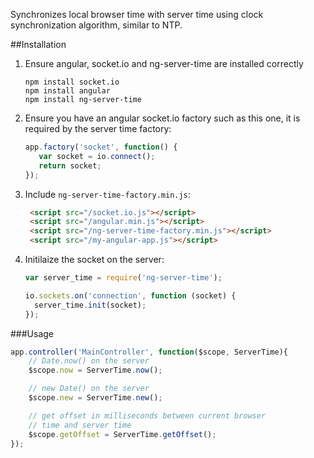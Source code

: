 Synchronizes local browser time with server time
using clock synchronization algorithm, similar to
NTP.

##Installation

1. Ensure angular, socket.io and ng-server-time are installed correctly

    ```
    npm install socket.io
    npm install angular
    npm install ng-server-time
    ```

2. Ensure you have an angular socket.io factory such as this one, it is required by the server time factory:

    ```js
    app.factory('socket', function() {
       var socket = io.connect();
       return socket;
    });
    ```
3. Include `ng-server-time-factory.min.js`:

   ```html
    <script src="/socket.io.js"></script>
    <script src="/angular.min.js"></script>
    <script src="/ng-server-time-factory.min.js"></script>
    <script src="/my-angular-app.js"></script>
   ```
4. Initilaize the socket on the server:

    ```js
    var server_time = require('ng-server-time');

    io.sockets.on('connection', function (socket) {
      server_time.init(socket);
    });
    ```

###Usage

```js
app.controller('MainController', function($scope, ServerTime){
    // Date.now() on the server
    $scope.now = ServerTime.now();

    // new Date() on the server
    $scope.new = ServerTime.new();

    // get offset in milliseconds between current browser
    // time and server time
    $scope.getOffset = ServerTime.getOffset();
});
```
